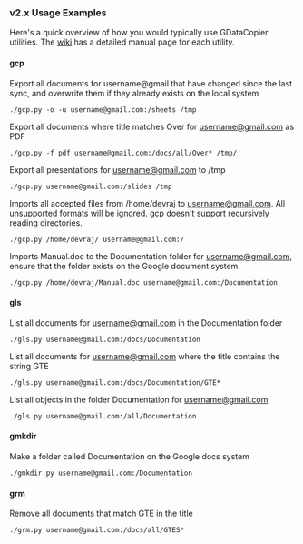 ### v2.x Usage Examples ###

Here's a quick overview of how you would typically use GDataCopier utilities. The [wiki](http://code.google.com/p/gdatacopier/wiki) has a detailed manual page for each utility.

#### gcp ####

Export all documents for username@gmail that have changed since the last sync, and overwrite them if they already exists on the local system

```
./gcp.py -o -u username@gmail.com:/sheets /tmp
```

Export all documents where title matches Over for username@gmail.com as PDF

```
./gcp.py -f pdf username@gmail.com:/docs/all/Over* /tmp/
```

Export all presentations for username@gmail.com to /tmp

```
./gcp.py username@gmail.com:/slides /tmp
```

Imports all accepted files from /home/devraj to username@gmail.com. All unsupported formats will be ignored. gcp doesn't support recursively reading directories.

```
./gcp.py /home/devraj/ username@gmail.com:/
```

Imports Manual.doc to the Documentation folder for username@gmail.com, ensure that the folder exists on the Google document system.

```
./gcp.py /home/devraj/Manual.doc username@gmail.com:/Documentation
```


#### gls ####

List all documents for username@gmail.com in the Documentation folder

```
./gls.py username@gmail.com:/docs/Documentation
```

List all documents for username@gmail.com where the title contains the string GTE

```
./gls.py username@gmail.com:/docs/Documentation/GTE*
```

List all objects in the folder Documentation for username@gmail.com

```
./gls.py username@gmail.com:/all/Documentation
```


#### gmkdir ####

Make a folder called Documentation on the Google docs system

```
./gmkdir.py username@gmail.com:/Documentation
```

#### grm ####

Remove all documents that match GTE in the title

```
./grm.py username@gmail.com:/docs/all/GTES*
```